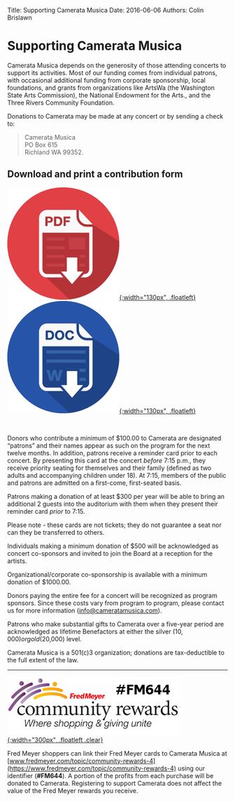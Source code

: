Title: Supporting Camerata Musica
Date: 2016-06-06
Authors: Colin Brislawn

# Supporting Camerata Musica

Camerata Musica depends on the generosity of those attending concerts to support its activities. Most of our funding comes from individual patrons, with occasional additional funding from corporate sponsorship, local foundations, and grants from organizations like ArtsWa (the Washington State Arts Commission), the National Endowment for the Arts., and the Three Rivers Community Foundation.

Donations to Camerata may be made at any concert or by sending a check to:
> Camerata Musica <br/>
> PO Box 615 <br/>
> Richland WA 99352.

## Download and print a contribution form

[![ ](/images/256-pdf-icon.png){:width="130px", .floatleft}]({static}/images/DonorForm.pdf)
[![ ](/images/256-word-icon.png){:width="130px", .floatleft}]({static}/images/DonorForm.doc)

<p class="clear">&nbsp;</p>

Donors who contribute a minimum of $100.00  to Camerata are designated “patrons” and their names appear as such on the program for the next twelve months. In addition, patrons receive a reminder card prior to each concert. By presenting this card at the concert _before_ 7:15 p.m., they receive priority seating for themselves and their family (defined as two adults and accompanying children under 18). At 7:15, members of the public and patrons are admitted on a first-come, first-seated basis.

Patrons making a donation of at least $300 per year will be able to bring an additional 2 guests into the auditorium with them when they present their reminder card _prior_ to 7:15.

Please note - these cards are not tickets; they do not guarantee a seat nor can they be transferred to others.

Individuals making a minimum donation of $500 will be acknowledged as concert co-sponsors and invited to join the Board at a reception for the artists.  

Organizational/corporate co-sponsorship is available with a minimum donation of $1000.00.

Donors paying the entire fee for a concert will be recognized as program sponsors. Since these costs vary from program to program, please contact us for more information ([info@cameratamusica.com](mailto:info@cameratamusica.com)).

Patrons who make substantial gifts to Camerata over a five-year period are acknowledged as lifetime Benefactors at either the silver ($10,000) or gold ($20,000) level.

Camerata Musica is a 501(c)3 organization; donations are tax-deductible to the full extent of the law.

<hr>

<a name="shop"></a>

[![ ](/images/FMCommunity-logo.png){:width="300px", .floatleft .clear}](https://www.fredmeyer.com/topic/community-rewards-4)

Fred Meyer shoppers can link their Fred Meyer cards to Camerata Musica at [www.fredmeyer.com/topic/community-rewards-4](https://www.fredmeyer.com/topic/community-rewards-4) using our identifier (**#FM644**). A portion of the profits from each purchase will be donated to Camerata. Registering to support Camerata does not affect the value of the Fred Meyer rewards you receive.
